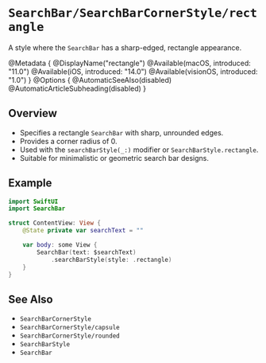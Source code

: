 # ``SearchBar/SearchBarCornerStyle/rectangle``

A style where the `SearchBar` has a sharp-edged, rectangle appearance.

@Metadata {
    @DisplayName("rectangle")
    @Available(macOS, introduced: "11.0")
    @Available(iOS, introduced: "14.0")
    @Available(visionOS, introduced: "1.0")
}
@Options {
    @AutomaticSeeAlso(disabled)
    @AutomaticArticleSubheading(disabled)
}

## Overview

- Specifies a rectangle `SearchBar` with sharp, unrounded edges.
- Provides a corner radius of 0.
- Used with the `searchBarStyle(_:)` modifier or `SearchBarStyle.rectangle`.
- Suitable for minimalistic or geometric search bar designs.

## Example

```swift
import SwiftUI
import SearchBar

struct ContentView: View {
    @State private var searchText = ""

    var body: some View {
        SearchBar(text: $searchText)
            .searchBarStyle(style: .rectangle)
    }
}
```

## See Also

- ``SearchBarCornerStyle``
- ``SearchBarCornerStyle/capsule``
- ``SearchBarCornerStyle/rounded``
- ``SearchBarStyle``
- ``SearchBar``

